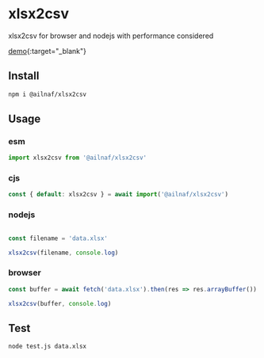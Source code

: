 # xlsx2csv

xlsx2csv for browser and nodejs with performance considered

[demo](https://fanlia.github.io/xlsx2csv/){:target="\_blank"}

## Install

```sh
npm i @ailnaf/xlsx2csv
```

## Usage

### esm

```javascript
import xlsx2csv from '@ailnaf/xlsx2csv'

```

### cjs

```javascript
const { default: xlsx2csv } = await import('@ailnaf/xlsx2csv')
```

### nodejs

```javascript

const filename = 'data.xlsx'

xlsx2csv(filename, console.log)

```

### browser

```javascript
const buffer = await fetch('data.xlsx').then(res => res.arrayBuffer())

xlsx2csv(buffer, console.log)

```

## Test

```sh
node test.js data.xlsx
```
